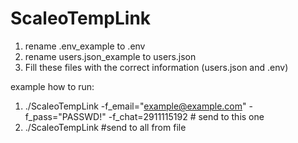 # ScaleoTempLink
1) rename .env_example to .env
2) rename users.json_example to users.json
3) Fill these files with the correct information (users.json and .env)

example how to run:
1) ./ScaleoTempLink -f_email="example@example.com" -f_pass="PASSWD!" -f_chat=2911115192  # send to this one
2) ./ScaleoTempLink #send to all from file
